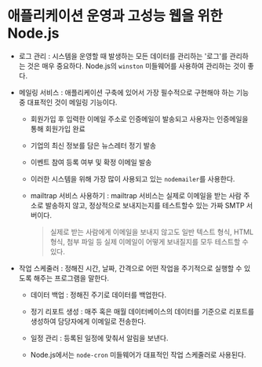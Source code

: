 # 애플리케이션 운영과 고성능 웹을 위한 Node.js

* 로그 관리 : 시스템을 운영할 때 발생하는 모든 데이터를 관리하는 '로그'를 관리하는 것은 매우 중요하다. Node.js의 `winston` 미들웨어를 사용하여 관리하는 것이 좋다.

* 메일링 서비스 : 애플리케이션 구축에 있어서 가장 필수적으로 구현해야 하는 기능 중 대표적인 것이 메일링 기능이다.
    * 회원가입 후 입력한 이메일 주소로 인증메일이 발송되고 사용자는 인증메일을 통해 회원가입 완료
    * 기업의 최신 정보를 담은 뉴스레터 정기 발송
    * 이벤트 참여 등록 여부 및 확정 이메일 발송

    * 이러한 시스템을 위해 가장 많이 사용되고 있는 `nodemailer`를 사용한다.
    
    * mailtrap 서비스 사용하기 : mailtrap 서비스는 실제로 이메일을 받는 사람 주소로 발송하지 않고, 정상적으로 보내지는지를 테스트할수 있는 가짜 SMTP 서버이다.
        > 실제로 받는 사람에게 이메일을 보내지 않고도 일반 텍스트 형식, HTML 형식, 첨부 파일 등 실제 이메일이 어떻게 보내질지를 모두 테스트할 수 있다.

* 작업 스케줄러 : 정해진 시간, 날짜, 간격으로 어떤 작업을 주기적으로 실행할 수 있도록 해주는 프로그램을 말한다.
    * 데이터 백업 : 정해진 주기로 데이터를 백업한다.
    * 정기 리포트 생성 : 매주 혹은 매월 데이터베이스의 데이터를 기준으로 리포트를 생성하여 담당자에게 이메일로 전송한다.
    * 일정 관리 : 등록된 일정에 맞춰서 알림을 보낸다.

    * Node.js에서는 `node-cron` 미들웨어가 대표적인 작업 스케줄러로 사용된다.
